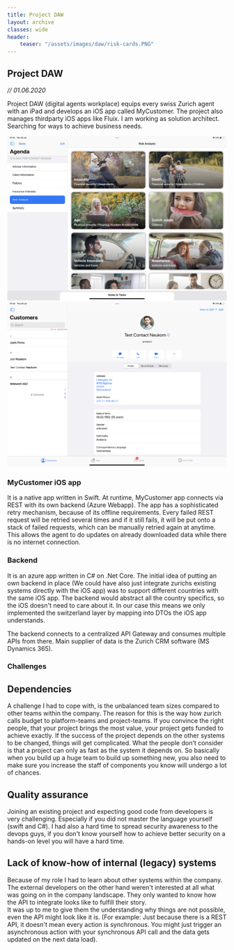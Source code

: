 ```yaml
---
title: Project DAW
layout: archive
classes: wide
header:
    teaser: "/assets/images/daw/risk-cards.PNG"
---
```


## Project DAW
*// 01.06.2020*

Project DAW (digital agents workplace) equips every swiss Zurich agent with an iPad and develops an iOS app called MyCustomer. The project also manages thirdparty iOS apps like Fluix.
I am working as solution architect. Searching for ways to achieve business needs.

![risk-cards](/assets/images/daw/risk-cards.PNG)
![risk-cards](/assets/images/daw/clients-profile.PNG)

### MyCustomer iOS app
It is a native app written in Swift. At runtime, MyCustomer app connects via REST with its own backend (Azure Webapp).
The app has a sophisticated retry mechanism, because of its offline requirements. 
Every failed REST request will be retried several times and if it still fails, it will be put onto a stack of failed requests, which can be manually retried again at anytime. 
This allows the agent to do updates on already downloaded data while there is no internet connection.

### Backend
It is an azure app written in C# on .Net Core.
The initial idea of putting an own backend in place (We could have also just integrate zurichs existing systems directly with the iOS app) was to support different countries with the same iOS app. 
The backend would abstract all the country specifics, so the iOS doesn't need to care about it.
In our case this means we only implemented the switzerland layer by mapping into DTOs the iOS app understands.

The backend connects to a centralized API Gateway and consumes multiple APIs from there.
Main supplier of data is the Zurich CRM software (MS Dynamics 365).

### Challenges
## Dependencies
A challenge I had to cope with, is the unbalanced team sizes compared to other teams within the company. The reason for this is the way how zurich calls budget to platform-teams and project-teams. 
If you convince the right people, that your project brings the most value, your project gets funded to achieve exactly. If the success of the project depends on the other systems to be changed, things will get complicated.
What the people don't consider is that a project can only as fast as the system it depends on. So basically when you build up a huge team to build up something new, you also need to make sure you increase the staff of components you know will undergo a lot of chances.

## Quality assurance
Joining an existing project and expecting good code from developers is very challenging. Especially if you did not master the language yourself (swift and C#).
I had also a hard time to spread security awareness to the devops guys, if you don't know yourself how to achieve better security on a hands-on level you will have a hard time.

## Lack of know-how of internal (legacy) systems
Because of my role I had to learn about other systems within the company. The external developers on the other hand weren't interested at all what was going on in the company landscape.
They only wanted to know how the API to integrate looks like to fulfill their story.  
It was up to me to give them the understanding why things are not possible, even the API might look like it is. (For example: Just because there is a REST API, it doesn't mean every action is synchronous. You might just trigger an asynchronous action with your synchronous API call and the data gets updated on the next data load).